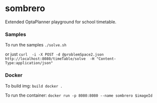 # sombrero
Extended OptaPlanner playground for school timetable.

### Samples
To run the samples
```./solve.sh```

or just 
```curl  -i -X POST -d @problemSpace2.json http://localhost:8080/timeTable/solve  -H "Content-Type:application/json"```

### Docker
To build img: 
```build docker .```

To run the container:
```docker run -p 8080:8080 --name sombrero $imageId```



